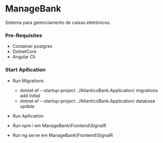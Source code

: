 # ManageBank
Sistema para gerenciamento de caixas eletrônicos.

### Pre-Requisites

* Container postgres
* DotnetCore
* Angular Cli


### Start Apllication

* Run Migrations 
    * dotnet ef --startup-project ../AtlanticoBank.Application/ migrations add Initial 
    * dotnet ef --startup-project ../AtlanticoBank.Application/ database update

* Run Apllication

* Run npm i em ManageBank\Frontend\SignalR

* Run ng serve em ManageBank\Frontend\SignalR


